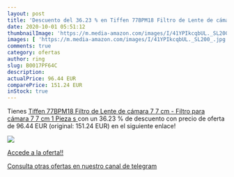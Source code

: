 ```yaml
---
layout: post
title: 'Descuento del 36.23 % en Tiffen 77BPM18 Filtro de Lente de cámara'
date: 2020-10-01 05:51:12
thumbnailImage: 'https://m.media-amazon.com/images/I/41YPIkcqbUL._SL200_.jpg'
images: [ 'https://m.media-amazon.com/images/I/41YPIkcqbUL._SL200_.jpg' ]
comments: true
category: ofertas
author: ring
slug: B0017PF64C
description:
actualPrice: 96.44 EUR
comparePrice: 151.24 EUR
inStock: true
---
```


Tienes [Tiffen 77BPM18 Filtro de Lente de cámara 7 7 cm - Filtro para cámara  7 7 cm  1 Pieza s  ](https://www.amazon.com/dp/B0017PF64C/?tag=redken08-20) con un 36.23 % de descuento con precio de oferta de 96.44 EUR (original: 151.24 EUR) en el siguiente enlace!

[![](https://m.media-amazon.com/images/I/41YPIkcqbUL._SL200_.jpg)](https://www.amazon.com/dp/B0017PF64C/?tag=redken08-20)

[Accede a la oferta!!](https://www.amazon.com/dp/B0017PF64C/?tag=redken08-20)

[Consulta otras ofertas en nuestro canal de telegram](https://t.me/s/ofertas25)
